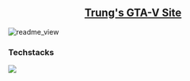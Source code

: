 ## <div align="center"><a href="https://mrtrunq.github.io/gta5_site">Trung's GTA-V Site</a></div>

<img src="./public/readme.gif" alt="readme_view" align="center">

### Techstacks

<img src="https://skillicons.dev/icons?i=react,tailwind,typescript" />
